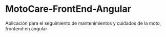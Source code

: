 # MotoCare-FrontEnd-Angular
Aplicación para el seguimiento de mantenimientos y cuidados de la moto, frontend en angular
